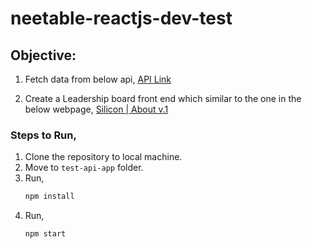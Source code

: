 # neetable-reactjs-dev-test

## Objective:


1. Fetch data from below api, 
[API Link](https://randomuser.me/api?results=10)

2. Create a Leadership board front end which similar to the one in the below webpage,
[Silicon | About v.1](https://silicon.createx.studio/about-v1.html)




### Steps to Run,

1. Clone the repository to local machine.
2. Move to `test-api-app` folder.
3. Run, 
      ```bash
      npm install
      ````
4. Run, 
    ````bash
    npm start
    ````
